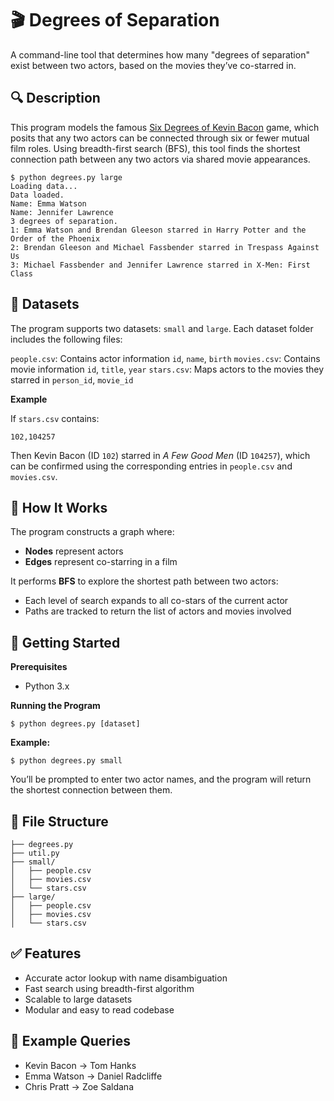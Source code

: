# 🎬 Degrees of Separation

A command-line tool that determines how many "degrees of separation" exist between two actors, based on the movies they’ve co-starred in.

## 🔍 Description
This program models the famous [Six Degrees of Kevin Bacon](https://en.wikipedia.org/wiki/Six_Degrees_of_Kevin_Bacon) game, which posits that any two actors can be connected through six or fewer mutual film roles. Using breadth-first search (BFS), this tool finds the shortest connection path between any two actors via shared movie appearances.

```
$ python degrees.py large
Loading data...
Data loaded.
Name: Emma Watson
Name: Jennifer Lawrence
3 degrees of separation.
1: Emma Watson and Brendan Gleeson starred in Harry Potter and the Order of the Phoenix
2: Brendan Gleeson and Michael Fassbender starred in Trespass Against Us
3: Michael Fassbender and Jennifer Lawrence starred in X-Men: First Class
```

## 📂 Datasets
The program supports two datasets: ```small``` and ```large```. Each dataset folder includes the following files:

```people.csv```: Contains actor information
```id```, ```name```, ```birth```
```movies.csv```: Contains movie information
```id```, ```title```, ```year```
```stars.csv```: Maps actors to the movies they starred in
```person_id```, ```movie_id```

**Example**

If ```stars.csv``` contains:
```
102,104257
```
Then Kevin Bacon (ID ```102```) starred in _A Few Good Men_ (ID ```104257```), which can be confirmed using the corresponding entries in ```people.csv``` and ```movies.csv```.

## 🧠 How It Works
The program constructs a graph where:

* **Nodes** represent actors
* **Edges** represent co-starring in a film

It performs **BFS** to explore the shortest path between two actors:

* Each level of search expands to all co-stars of the current actor
* Paths are tracked to return the list of actors and movies involved

## 🚀 Getting Started
**Prerequisites**
* Python 3.x

**Running the Program**
```
$ python degrees.py [dataset]
```
**Example:**
```
$ python degrees.py small
```

You’ll be prompted to enter two actor names, and the program will return the shortest connection between them.

## 📁 File Structure
```
├── degrees.py
├── util.py
├── small/
│   ├── people.csv
│   ├── movies.csv
│   └── stars.csv
├── large/
│   ├── people.csv
│   ├── movies.csv
│   └── stars.csv
```

## ✅ Features

* Accurate actor lookup with name disambiguation
* Fast search using breadth-first algorithm
* Scalable to large datasets
* Modular and easy to read codebase

## 🧪 Example Queries

* Kevin Bacon → Tom Hanks
* Emma Watson → Daniel Radcliffe
* Chris Pratt → Zoe Saldana